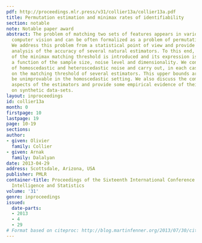 ```yaml
---
pdf: http://proceedings.mlr.press/v31/collier13a/collier13a.pdf
title: Permutation estimation and minimax rates of identifiability
section: notable
note: Notable paper award
abstract: The problem of matching two sets of features appears in various tasks of
  computer vision and can be often formalized as a problem of permutation estimation.
  We address this problem from a statistical point of view and provide a theoretical
  analysis of the accuracy of several natural estimators. To this end, the notion
  of the minimax matching threshold is introduced and its expression is obtained as
  a function of the sample size, noise level and dimensionality. We consider the cases
  of homoscedastic and heteroscedastic noise and carry out, in each case, upper bounds
  on the matching threshold of several estimators. This upper bounds are shown to
  be unimprovable in the homoscedastic setting. We also discuss the computational
  aspects of the estimators and provide some empirical evidence of their consistency
  on synthetic data-sets.
layout: inproceedings
id: collier13a
month: 0
firstpage: 10
lastpage: 19
page: 10-19
sections: 
author:
- given: Olivier
  family: Collier
- given: Arnak
  family: Dalalyan
date: 2013-04-29
address: Scottsdale, Arizona, USA
publisher: PMLR
container-title: Proceedings of the Sixteenth International Conference on Artificial
  Intelligence and Statistics
volume: '31'
genre: inproceedings
issued:
  date-parts:
  - 2013
  - 4
  - 29
# Format based on citeproc: http://blog.martinfenner.org/2013/07/30/citeproc-yaml-for-bibliographies/
---
```

